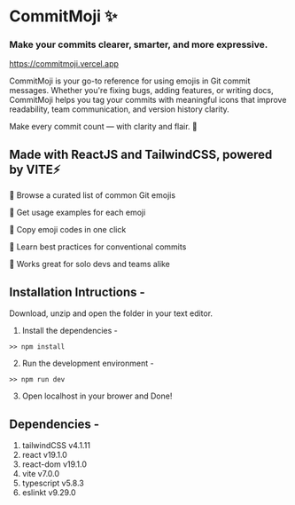 # CommitMoji ✨

### Make your commits clearer, smarter, and more expressive.

https://commitmoji.vercel.app

CommitMoji is your go-to reference for using emojis in Git commit messages. Whether you're fixing bugs, adding features, or writing docs, CommitMoji helps you tag your commits with meaningful icons that improve readability, team communication, and version history clarity.

Make every commit count — with clarity and flair. 🚀

## Made with ReactJS and TailwindCSS, powered by VITE⚡

🔹 Browse a curated list of common Git emojis

🔹 Get usage examples for each emoji

🔹 Copy emoji codes in one click

🔹 Learn best practices for conventional commits

🔹 Works great for solo devs and teams alike

## Installation Intructions -

Download, unzip and open the folder in your text editor.

1. Install the dependencies -
```
>> npm install
```
2. Run the development environment -
```
>> npm run dev
```
3. Open localhost in your brower and Done!

## Dependencies -
1. tailwindCSS v4.1.11
1. react v19.1.0
1. react-dom v19.1.0
1. vite v7.0.0
1. typescript v5.8.3
1. eslinkt v9.29.0